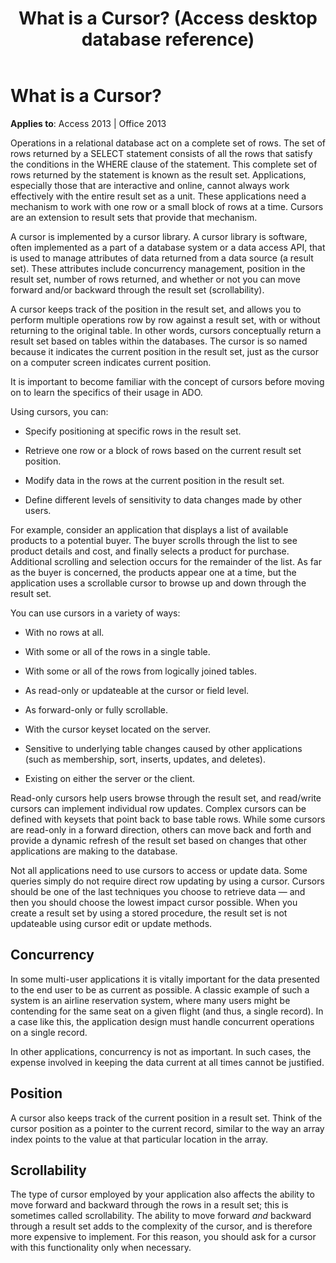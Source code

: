 ﻿---
title: What is a Cursor?  (Access desktop database reference)
TOCTitle: What is a Cursor?
ms:assetid: cc70d941-05e0-9b14-1c5d-6b1a5802f546
ms:mtpsurl: https://msdn.microsoft.com/library/JJ250013(v=office.15)
ms:contentKeyID: 48547738
ms.date: 09/18/2015
mtps_version: v=office.15
---

# What is a Cursor?


**Applies to**: Access 2013 | Office 2013

Operations in a relational database act on a complete set of rows. The set of rows returned by a SELECT statement consists of all the rows that satisfy the conditions in the WHERE clause of the statement. This complete set of rows returned by the statement is known as the result set. Applications, especially those that are interactive and online, cannot always work effectively with the entire result set as a unit. These applications need a mechanism to work with one row or a small block of rows at a time. Cursors are an extension to result sets that provide that mechanism.

A cursor is implemented by a cursor library. A cursor library is software, often implemented as a part of a database system or a data access API, that is used to manage attributes of data returned from a data source (a result set). These attributes include concurrency management, position in the result set, number of rows returned, and whether or not you can move forward and/or backward through the result set (scrollability).

A cursor keeps track of the position in the result set, and allows you to perform multiple operations row by row against a result set, with or without returning to the original table. In other words, cursors conceptually return a result set based on tables within the databases. The cursor is so named because it indicates the current position in the result set, just as the cursor on a computer screen indicates current position.

It is important to become familiar with the concept of cursors before moving on to learn the specifics of their usage in ADO.

Using cursors, you can:

  - Specify positioning at specific rows in the result set.

  - Retrieve one row or a block of rows based on the current result set position.

  - Modify data in the rows at the current position in the result set.

  - Define different levels of sensitivity to data changes made by other users.

For example, consider an application that displays a list of available products to a potential buyer. The buyer scrolls through the list to see product details and cost, and finally selects a product for purchase. Additional scrolling and selection occurs for the remainder of the list. As far as the buyer is concerned, the products appear one at a time, but the application uses a scrollable cursor to browse up and down through the result set.

You can use cursors in a variety of ways:

  - With no rows at all.

  - With some or all of the rows in a single table.

  - With some or all of the rows from logically joined tables.

  - As read-only or updateable at the cursor or field level.

  - As forward-only or fully scrollable.

  - With the cursor keyset located on the server.

  - Sensitive to underlying table changes caused by other applications (such as membership, sort, inserts, updates, and deletes).

  - Existing on either the server or the client.

Read-only cursors help users browse through the result set, and read/write cursors can implement individual row updates. Complex cursors can be defined with keysets that point back to base table rows. While some cursors are read-only in a forward direction, others can move back and forth and provide a dynamic refresh of the result set based on changes that other applications are making to the database.

Not all applications need to use cursors to access or update data. Some queries simply do not require direct row updating by using a cursor. Cursors should be one of the last techniques you choose to retrieve data — and then you should choose the lowest impact cursor possible. When you create a result set by using a stored procedure, the result set is not updateable using cursor edit or update methods.

## Concurrency

In some multi-user applications it is vitally important for the data presented to the end user to be as current as possible. A classic example of such a system is an airline reservation system, where many users might be contending for the same seat on a given flight (and thus, a single record). In a case like this, the application design must handle concurrent operations on a single record.

In other applications, concurrency is not as important. In such cases, the expense involved in keeping the data current at all times cannot be justified.

## Position

A cursor also keeps track of the current position in a result set. Think of the cursor position as a pointer to the current record, similar to the way an array index points to the value at that particular location in the array.

## Scrollability

The type of cursor employed by your application also affects the ability to move forward and backward through the rows in a result set; this is sometimes called scrollability. The ability to move forward *and* backward through a result set adds to the complexity of the cursor, and is therefore more expensive to implement. For this reason, you should ask for a cursor with this functionality only when necessary.

